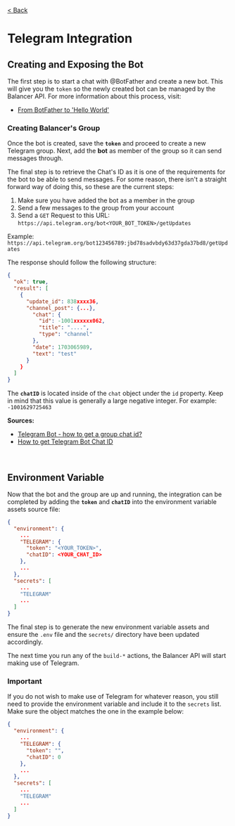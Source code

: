 [< Back](../../README.md)

# Telegram Integration

## Creating and Exposing the Bot

The first step is to start a chat with @BotFather and create a new bot. This will give you the `token` so the newly created bot can be managed by the Balancer API. For more information about this process, visit:

- [From BotFather to 'Hello World'](https://core.telegram.org/bots/tutorial)


### Creating Balancer's Group

Once the bot is created, save the **`token`** and proceed to create a new Telegram group. Next, add the **bot** as member of the group so it can send messages through.

The final step is to retrieve the Chat's ID as it is one of the requirements for the bot to be able to send messages. For some reason, there isn't a straight forward way of doing this, so these are the current steps:

1) Make sure you have added the bot as a member in the group
2) Send a few messages to the group from your account
3) Send a `GET` Request to this URL: `https://api.telegram.org/bot<YOUR_BOT_TOKEN>/getUpdates`

Example: `https://api.telegram.org/bot123456789:jbd78sadvbdy63d37gda37bd8/getUpdates`

The response should follow the following structure:

```json
{
  "ok": true,
  "result": [
    {
      "update_id": 838xxxx36,
      "channel_post": {...},
        "chat": {
          "id": -1001xxxxxx062,
          "title": "....",
          "type": "channel"
        },
        "date": 1703065989,
        "text": "test"
      }
    }
  ]
}
```

The **`chatID`** is located inside of the `chat` object under the `id` property. Keep in mind that this value is generally a large negative integer. For example: `-1001629725463`

**Sources:**
- [Telegram Bot - how to get a group chat id?](https://stackoverflow.com/questions/32423837/telegram-bot-how-to-get-a-group-chat-id)
- [How to get Telegram Bot Chat ID](https://gist.github.com/nafiesl/4ad622f344cd1dc3bb1ecbe468ff9f8a)


<br/>

## Environment Variable

Now that the bot and the group are up and running, the integration can be completed by adding the **`token`** and  **`chatID`** into the environment variable assets source file:

```json
{
  "environment": {
    ...
    "TELEGRAM": {
      "token": "<YOUR_TOKEN>",
      "chatID": <YOUR_CHAT_ID>
    },
    ...
  },
  "secrets": [
    ...
    "TELEGRAM"
    ...
  ]
}
```

The final step is to generate the new environment variable assets and ensure the `.env` file and the `secrets/` directory have been updated accordingly.

The next time you run any of the `build-*` actions, the Balancer API will start making use of Telegram.

### Important

If you do not wish to make use of Telegram for whatever reason, you still need to provide the environment variable and include it to the `secrets` list. Make sure the object matches the one in the example below:

```json
{
  "environment": {
    ...
    "TELEGRAM": {
      "token": "",
      "chatID": 0
    },
    ...
  },
  "secrets": [
    ...
    "TELEGRAM"
    ...
  ]
}
```